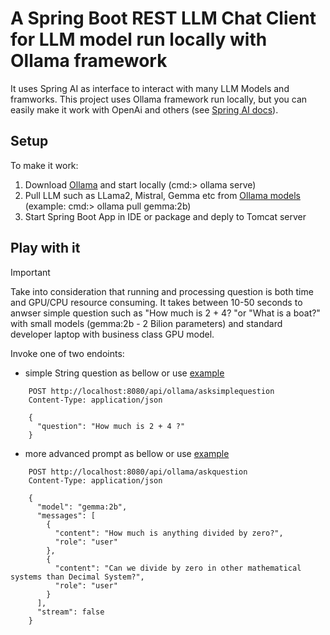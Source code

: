 # A Spring Boot REST LLM Chat Client for LLM model run locally with Ollama framework
It uses Spring AI as interface to interact with many LLM Models and framworks.
This project uses Ollama framework run locally, but you can easily make it work with OpenAi and others (see [Spring AI docs](https://docs.spring.io/spring-ai/reference/api/chatclient.html)).
## Setup
To make it work:
1. Download [Ollama](https://ollama.com/download) and start locally (cmd:> ollama serve)
2. Pull LLM such as LLama2, Mistral, Gemma etc from [Ollama models](https://ollama.com/library) (example: cmd:> ollama pull gemma:2b)
3. Start Spring Boot App in IDE or package and deply to Tomcat server

## Play with it
> [!IMPORTANT]
> Take into consideration that running and processing question is both time and GPU/CPU resource consuming. It takes between 10-50 seconds to anwser simple question such as "How much is 2 + 4? "or "What is a boat?" with small models (gemma:2b - 2 Bilion parameters) and standard developer laptop with business class GPU model.

Invoke one of two endoints:
  - simple String question as bellow or use [example](https://github.com/michalg84/Spring_Boot_AI/blob/main/src/main/resources/static/asksimplequestion.http)
```
    POST http://localhost:8080/api/ollama/asksimplequestion
    Content-Type: application/json
    
    {
      "question": "How much is 2 + 4 ?"
    }
```

  - more advanced prompt as bellow or use [example](https://github.com/michalg84/Spring_Boot_AI/blob/main/src/main/resources/static/askquestion.http)
```
    POST http://localhost:8080/api/ollama/askquestion
    Content-Type: application/json
  
    {
      "model": "gemma:2b",
      "messages": [
        {
          "content": "How much is anything divided by zero?",
          "role": "user"
        },
        {
          "content": "Can we divide by zero in other mathematical systems than Decimal System?",
          "role": "user"
        }
      ],
      "stream": false
    }
```


